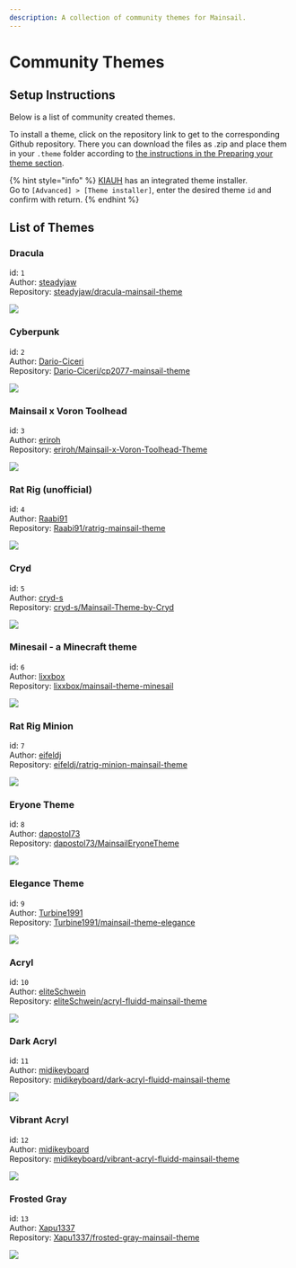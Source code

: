 ```yaml
---
description: A collection of community themes for Mainsail.
---
```


# Community Themes

## Setup Instructions <a href="#setup-instructions" id="setup-instructions"></a>

Below is a list of community created themes.

To install a theme, click on the repository link to get to the corresponding Github repository. There you can download the files as .zip and place them in your `.theme` folder according to [the instructions in the Preparing your theme section](https://docs.mainsail.xyz/theming/prepare#directory-structure).

{% hint style="info" %}
[KIAUH](https://docs.mainsail.xyz/setup/kiauh) has an integrated theme installer.\
Go to `[Advanced] > [Theme installer]`, enter the desired theme `id` and confirm with return.
{% endhint %}

## List of Themes

### Dracula

id: `1`\
Author: [steadyjaw](https://www.github.com/steadyjaw/)\
Repository: [steadyjaw/dracula-mainsail-theme](https://www.github.com/steadyjaw/dracula-mainsail-theme/)

![](https://raw.githubusercontent.com/steadyjaw/dracula-mainsail-theme/master/screenshot.jpg)

### Cyberpunk

id: `2`\
Author: [Dario-Ciceri](https://www.github.com/Dario-Ciceri/)\
Repository: [Dario-Ciceri/cp2077-mainsail-theme](https://www.github.com/Dario-Ciceri/cp2077-mainsail-theme/)

![](https://raw.githubusercontent.com/Dario-Ciceri/cp2077-mainsail-theme/master/screenshot.jpg)

### Mainsail x Voron Toolhead

id: `3`\
Author: [eriroh](https://www.github.com/eriroh/)\
Repository: [eriroh/Mainsail-x-Voron-Toolhead-Theme](https://www.github.com/eriroh/Mainsail-x-Voron-Toolhead-Theme/)

![](https://raw.githubusercontent.com/eriroh/Mainsail-x-Voron-Toolhead-Theme/master/screenshot.jpg)

### Rat Rig (unofficial)

id: `4`\
Author: [Raabi91](https://www.github.com/Raabi91/)\
Repository: [Raabi91/ratrig-mainsail-theme](https://www.github.com/Raabi91/ratrig-mainsail-theme/)

![](https://raw.githubusercontent.com/Raabi91/ratrig-mainsail-theme/master/screenshot.jpg)

### Cryd

id: `5`\
Author: [cryd-s](https://www.github.com/cryd-s/)\
Repository: [cryd-s/Mainsail-Theme-by-Cryd](https://www.github.com/cryd-s/Mainsail-Theme-by-Cryd/)

![](https://raw.githubusercontent.com/cryd-s/Mainsail-Theme-by-Cryd/master/screenshot.jpg)

### Minesail - a Minecraft theme

id: `6`\
Author: [lixxbox](https://www.github.com/lixxbox/)\
Repository: [lixxbox/mainsail-theme-minesail](https://www.github.com/lixxbox/mainsail-theme-minesail/)

![](https://raw.githubusercontent.com/lixxbox/mainsail-theme-minesail/master/screenshot.jpg)

### Rat Rig Minion

id: `7`\
Author: [eifeldj](https://www.github.com/eifeldj/)\
Repository: [eifeldj/ratrig-minion-mainsail-theme](https://www.github.com/eifeldj/ratrig-minion-mainsail-theme/)

![](https://raw.githubusercontent.com/eifeldj/ratrig-minion-mainsail-theme/master/screenshot.jpg)

### Eryone Theme

id: `8`\
Author: [dapostol73](https://www.github.com/dapostol73/)\
Repository: [dapostol73/MainsailEryoneTheme](https://www.github.com/dapostol73/MainsailEryoneTheme/)

![](https://raw.githubusercontent.com/dapostol73/MainsailEryoneTheme/master/screenshot.jpg)

### Elegance Theme

id: `9`\
Author: [Turbine1991](https://www.github.com/Turbine1991/)\
Repository: [Turbine1991/mainsail-theme-elegance](https://www.github.com/Turbine1991/mainsail-theme-elegance/)

![](https://raw.githubusercontent.com/Turbine1991/mainsail-theme-elegance/master/screenshot.jpg)

### Acryl

id: `10`\
Author: [eliteSchwein](https://www.github.com/eliteSchwein/)\
Repository: [eliteSchwein/acryl-fluidd-mainsail-theme](https://www.github.com/eliteSchwein/acryl-fluidd-mainsail-theme/)

![](https://raw.githubusercontent.com/eliteSchwein/acryl-fluidd-mainsail-theme/master/screenshot.jpg)

### Dark Acryl

id: `11`\
Author: [midikeyboard](https://www.github.com/midikeyboard/)\
Repository: [midikeyboard/dark-acryl-fluidd-mainsail-theme](https://www.github.com/midikeyboard/dark-acryl-fluidd-mainsail-theme/)

![](https://raw.githubusercontent.com/midikeyboard/dark-acryl-fluidd-mainsail-theme/master/screenshot.jpg)

### Vibrant Acryl

id: `12`\
Author: [midikeyboard](https://www.github.com/midikeyboard/)\
Repository: [midikeyboard/vibrant-acryl-fluidd-mainsail-theme](https://www.github.com/midikeyboard/vibrant-acryl-fluidd-mainsail-theme/)

![](https://raw.githubusercontent.com/midikeyboard/vibrant-acryl-fluidd-mainsail-theme/master/screenshot.jpg)

### Frosted Gray

id: `13`\
Author: [Xapu1337](https://www.github.com/Xapu1337/)\
Repository: [Xapu1337/frosted-gray-mainsail-theme](https://www.github.com/Xapu1337/frosted-gray-mainsail-theme/)

![](https://raw.githubusercontent.com/Xapu1337/frosted-gray-mainsail-theme/master/screenshot.jpg)

